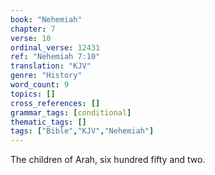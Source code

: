 ```yaml
---
book: "Nehemiah"
chapter: 7
verse: 10
ordinal_verse: 12431
ref: "Nehemiah 7:10"
translation: "KJV"
genre: "History"
word_count: 9
topics: []
cross_references: []
grammar_tags: [conditional]
thematic_tags: []
tags: ["Bible","KJV","Nehemiah"]
---
```

The children of Arah, six hundred fifty and two.

